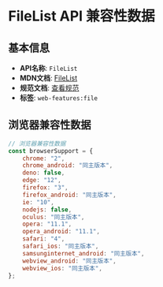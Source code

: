 # FileList API 兼容性数据

## 基本信息

- **API名称**: `FileList`
- **MDN文档**: [FileList](https://developer.mozilla.org/docs/Web/API/FileList)
- **规范文档**: [查看规范](https://w3c.github.io/FileAPI/#filelist-section,https://html.spec.whatwg.org/multipage/input.html#dom-input-files-dev)
- **标签**: `web-features:file`

## 浏览器兼容性数据

```javascript
// 浏览器兼容性数据
const browserSupport = {
    chrome: "2",
    chrome_android: "同主版本",
    deno: false,
    edge: "12",
    firefox: "3",
    firefox_android: "同主版本",
    ie: "10",
    nodejs: false,
    oculus: "同主版本",
    opera: "11.1",
    opera_android: "11.1",
    safari: "4",
    safari_ios: "同主版本",
    samsunginternet_android: "同主版本",
    webview_android: "同主版本",
    webview_ios: "同主版本",
};

```

